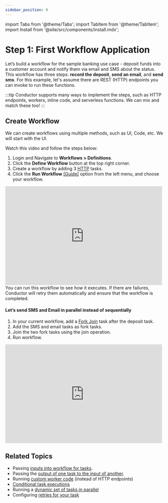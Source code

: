 ```yaml
---
sidebar_position: 0
---
```


import Tabs from '@theme/Tabs';
import TabItem from '@theme/TabItem';
import Install from '@site/src/components/install.mdx';

# Step 1: First Workflow Application

Let’s build a workflow for the sample banking use case - deposit funds into a customer account and notify them via email and SMS about the status. 
This workflow has three steps: __record the deposit__, __send an email__, and __send sms__. For this example, let's assume there are REST 
(HTTP) endpoints you can invoke to run these functions.

:::tip
Conductor supports many ways to implement the steps, such as HTTP endpoints, workers, inline code, and serverless functions. We can mix and match these too!
:::

## Create Workflow

We can create workflows using multiple methods, such as UI, Code, etc. We will start with the UI.

<Tabs>
<TabItem value="UI" label="UI" className="ui-instructions">
<div className="row">
<div className="col col--4 ui-instructions-padding">

Watch this video and follow the steps below: 

1. Login and Navigate to **Workflows > Definitions**.
2. Click the **Define Workflow** button at the top right corner.
3. Create a workflow by adding 3 [HTTP](/content/reference-docs/system-tasks/http) tasks.
4. Click the **Run Workflow** [[Guide]](../how-to-videos/run-workflow) option from the left menu, and choose your workflow.

</div>
<div className="col ui-instructions-padding">
<div className="embed-loom-video">
<iframe width="500" height="315" src="https://www.youtube.com/embed/ViN4iORqg_w?si=HabdCRhkDyyp_3E3" title="YouTube video player" frameborder="0" allow="accelerometer; autoplay; clipboard-write; encrypted-media; gyroscope; picture-in-picture; web-share" allowfullscreen="allowfullscreen"
        mozallowfullscreen="mozallowfullscreen"
        msallowfullscreen="msallowfullscreen"
        oallowfullscreen="oallowfullscreen"
        webkitallowfullscreen="webkitallowfullscreen"></iframe></div>
</div>
</div>
</TabItem>
</Tabs>
You can run this workflow to see how it executes. If there are failures, Conductor will retry them automatically and ensure that the workflow is completed.

#### Let’s send SMS and Email in parallel instead of sequentially

<Tabs>
<TabItem value="UI" label="UI">

<div className="row">
<div className="col col--4">


1. In your current workflow, add a [Fork Join](/content/reference-docs/operators/fork-join) task after the deposit task.
2. Add the SMS and email tasks as fork tasks.
3. Join the two fork tasks using the join operation.
4. Run workflow.

</div>
<div className="col">
<div className="embed-loom-video">
<iframe width="500" height="315" src="https://www.youtube.com/embed/b8-0FDIZDp4?si=Hb2I9-iewyTJ-H2R" title="YouTube video player" frameborder="0" allow="accelerometer; autoplay; clipboard-write; encrypted-media; gyroscope; picture-in-picture; web-share"
allowfullscreen="allowfullscreen"
mozallowfullscreen="mozallowfullscreen"
msallowfullscreen="msallowfullscreen"
oallowfullscreen="oallowfullscreen"
webkitallowfullscreen="webkitallowfullscreen"></iframe>
</div>
</div>
</div>
</TabItem>
</Tabs>

## Related Topics

- Passing [inputs into workflow for tasks](/content/developer-guides/passing-inputs-to-task-in-conductor).
- Passing the [output of one task to the input of another](/content/developer-guides/passing-inputs-to-task-in-conductor).
- Running [custom worker code](/content/getting-started/adding-custom-code-worker) (instead of HTTP endpoints)
- [Conditional task executions](/content/reference-docs/operators/switch)
- Running a [dynamic set of tasks in parallel](/content/reference-docs/operators/dynamic-fork)
- Configuring [retries for your task](/content/error-handling)

